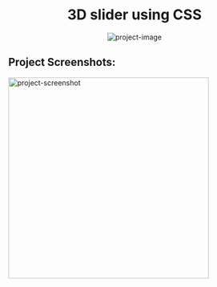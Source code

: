 <h1 align="center" id="title">3D slider using CSS</h1>

<p align="center"><img src="https://socialify.git.ci/mdecoder24/3D-slider/image?language=1&amp;owner=1&amp;name=1&amp;stargazers=1&amp;theme=Light" alt="project-image"></p>

<h2>Project Screenshots:</h2>

<img src="https://snipboard.io/WHsd7k.jpg" alt="project-screenshot" width="400" height="400/">
